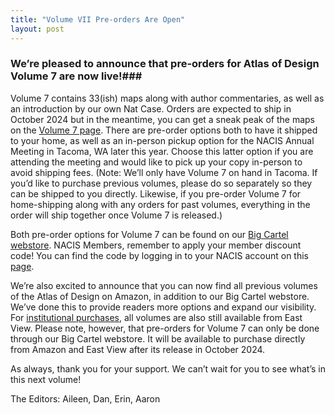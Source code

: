 ```yaml
---
title: "Volume VII Pre-orders Are Open"
layout: post
---
```


### We’re pleased to announce that pre-orders for Atlas of Design Volume 7 are now live!###

Volume 7 contains 33(ish) maps along with author commentaries, as well as an introduction by our own Nat Case. Orders are expected to ship in October 2024 but in the meantime, you can get a sneak peak of the maps on the [Volume 7 page](http://atlasofdesign.org/seven). There are pre-order options both to have it shipped to your home, as well as an in-person pickup option for the NACIS Annual Meeting in Tacoma, WA later this year. Choose this latter option if you are attending the meeting and would like to pick up your copy in-person to avoid shipping fees. (Note: We’ll only have Volume 7 on hand in Tacoma. If you’d like to purchase previous volumes, please do so separately so they can be shipped to you directly. Likewise, if you pre-order Volume 7 for home-shipping along with any orders for past volumes, everything in the order will ship together once Volume 7 is released.)

Both pre-order options for Volume 7 can be found on our [Big Cartel webstore](https://atlasofdesign.bigcartel.com/products). NACIS Members, remember to apply your member discount code! You can find the code by logging in to your NACIS account on this [page](https://nacis.org/initiatives/atlas-of-design/atlas-member-discount-code/).  

We’re also excited to announce that you can now find all previous volumes of the Atlas of Design on Amazon, in addition to our Big Cartel webstore. We’ve done this to provide readers more options and expand our visibility. For [institutional purchases](https://atlasofdesign.bigcartel.com/tax-exempt), all volumes are also still available from East View. Please note, however, that pre-orders for Volume 7 can only be done through our Big Cartel webstore. It will be available to purchase directly from Amazon and East View after its release in October 2024. 

As always, thank you for your support. We can’t wait for you to see what’s in this next volume!

The Editors:
Aileen, Dan, Erin, Aaron
